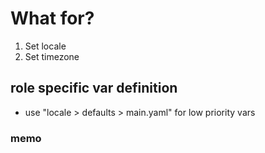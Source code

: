 # What for?

1.   Set locale
1.   Set timezone

## role specific var definition
* use "locale > defaults > main.yaml" for low priority vars

### memo
